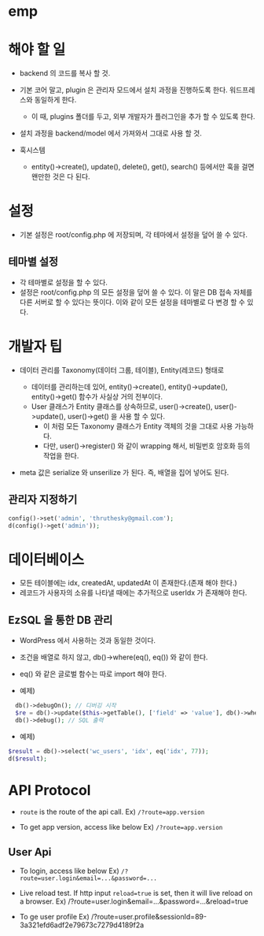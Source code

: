 # emp

# 해야 할 일

- backend 의 코드를 복사 할 것.
- 기본 코어 말고, plugin 은 관리자 모드에서 설치 과정을 진행하도록 한다. 워드프레스와 동일하게 한다.
  - 이 때, plugins 폴더를 두고, 외부 개발자가 플러그인을 추가 할 수 있도록 한다.
  
- 설치 과정을 backend/model 에서 가져와서 그대로 사용 할 것.

- 훅시스템
  - entity()->create(), update(), delete(), get(), search() 등에서만 훅을 걸면 왠만한 것은 다 된다.
  

# 설정

- 기본 설정은 root/config.php 에 저장되며, 각 테마에서 설정을 덮어 쓸 수 있다.

## 테마별 설정

- 각 테마별로 설정을 할 수 있다.
- 설정은 root/config.php 의 모든 설정을 덮어 쓸 수 있다. 이 말은 DB 접속 자체를 다른 서버로 할 수 있다는 뜻이다.
  이와 같이 모든 설정을 테마별로 다 변경 할 수 있다.

# 개발자 팁

- 데이터 관리를 Taxonomy(데이터 그룹, 테이블), Entity(레코드) 형태로
  - 데이터를 관리하는데 있어, entity()->create(), entity()->update(), entity()->get() 함수가 사실상 거의 전부이다.
  - User 클래스가 Entity 클래스를 상속하므로, user()->create(), user()->update(), user()->get() 을 사용 할 수 있다.
    - 이 처럼 모든 Taxonomy 클래스가 Entity 객체의 것을 그대로 사용 가능하다.
    - 다만, user()->register() 와 같이 wrapping 해서, 비밀번호 암호화 등의 작업을 한다.
  
- meta 값은 serialize 와 unserilize 가 된다. 즉, 배열을 집어 넣어도 된다.

## 관리자 지정하기

```php
config()->set('admin', 'thruthesky@gmail.com');
d(config()->get('admin'));
```

# 데이터베이스

- 모든 테이블에는 idx, createdAt, updatedAt 이 존재한다.(존재 해야 한다.)
- 레코드가 사용자의 소유를 나타낼 때에는 추가적으로 userIdx 가 존재해야 한다.



## EzSQL 을 통한 DB 관리

- WordPress 에서 사용하는 것과 동일한 것이다.
  
- 조건을 배열로 하지 않고, db()->where(eq(), eq()) 와 같이 한다.

- eq() 와 같은 글로벌 함수는 따로 import 해야 한다.
  
- 예제)
```php
  db()->debugOn(); // 디버깅 시작
  $re = db()->update($this->getTable(), ['field' => 'value'], db()->where( eq(IDX, $this->idx) ));
  db()->debug(); // SQL 출력
```

- 예제)
```php
$result = db()->select('wc_users', 'idx', eq('idx', 77));
d($result);
```



# API Protocol

- `route` is the route of the api call.
  Ex) `/?route=app.version`
  
- To get app version, access like below
  Ex) `/?route=app.version`

## User Api

- To login, access like below
  Ex) `/?route=user.login&email=...&password=...`
  

- Live reload test. If http input `reload=true` is set, then it will live reload on a browser.
  Ex) /?route=user.login&email=...&password=...&reload=true
  
- To ge user profile
  Ex) /?route=user.profile&sessionId=89-3a321efd6adf2e79673c7279d4189f2a
